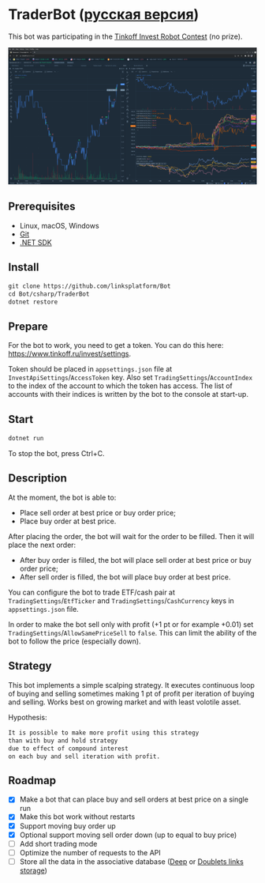 # TraderBot ([русская версия](README.ru.md))

This bot was participating in the [Tinkoff Invest Robot Contest](https://github.com/Tinkoff/invest-robot-contest) (no prize).

[![Trading with bot](trading.png)](trading.png)

## Prerequisites
* Linux, macOS, Windows
* [Git](https://git-scm.com/downloads)
* [.NET SDK](https://dotnet.microsoft.com/download)

## Install
```
git clone https://github.com/linksplatform/Bot
cd Bot/csharp/TraderBot
dotnet restore
```

## Prepare

For the bot to work, you need to get a token. You can do this here: https://www.tinkoff.ru/invest/settings.

Token should be placed in `appsettings.json` file at `InvestApiSettings`/`AccessToken` key. Also set `TradingSettings`/`AccountIndex` to the index of the account to which the token has access. The list of accounts with their indices is written by the bot to the console at start-up.

## Start
```sh
dotnet run
```
To stop the bot, press Ctrl+C.

## Description

At the moment, the bot is able to:
* Place sell order at best price or buy order price;
* Place buy order at best price.

After placing the order, the bot will wait for the order to be filled. Then it will place the next order:
* After buy order is filled, the bot will place sell order at best price or buy order price;
* After sell order is filled, the bot will place buy order at best price.

You can configure the bot to trade ETF/cash pair at `TradingSettings`/`EtfTicker` and `TradingSettings`/`CashCurrency` keys in `appsettings.json` file.

In order to make the bot sell only with profit (+1 pt or for example +0.01) set `TradingSettings`/`AllowSamePriceSell` to `false`. This can limit the ability of the bot to follow the price (especially down).

## Strategy

This bot implements a simple scalping strategy.
It executes continuous loop of buying and selling sometimes making 1 pt of profit per iteration of buying and selling.
Works best on growing market and with least volotile asset.

Hypothesis:
```
It is possible to make more profit using this strategy
than with buy and hold strategy
due to effect of compound interest
on each buy and sell iteration with profit.
```

## Roadmap
- [x] Make a bot that can place buy and sell orders at best price on a single run
- [x] Make this bot work without restarts
- [x] Support moving buy order up
- [x] Optional support moving sell order down (up to equal to buy price)
- [ ] Add short trading mode
- [ ] Optimize the number of requests to the API
- [ ] Store all the data in the associative database ([Deep](https://github.com/deep-foundation) or [Doublets links storage](https://github.com/linksplatform/Data.Doublets))

